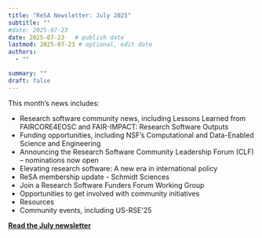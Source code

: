 ```yaml
---
title: "ReSA Newsletter: July 2025"
subtitle: ""
#date: 2025-07-23
date: 2025-07-23   # publish date
lastmod: 2025-07-23 # optional, edit date
authors:
  - ""

summary: ""
draft: false
---
```


This month’s news includes:

* Research software community news, including Lessons Learned from FAIRCORE4EOSC and FAIR-IMPACT: Research Software Outputs
* Funding opportunities, including NSF’s Computational and Data-Enabled Science and Engineering
* Announcing the Research Software Community Leadership Forum (CLF) – nominations now open
* Elevating research software: A new era in international policy
* ReSA membership update - Schmidt Sciences 
* Join a Research Software Funders Forum Working Group
* Opportunities to get involved with community initiatives
* Resources
* Community events, including US-RSE'25

**[Read the July newsletter](https://preview.mailerlite.io/preview/778129/emails/160562416771401098)**
